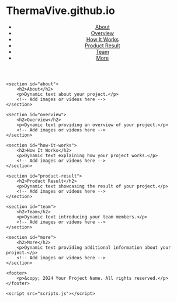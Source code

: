 # ThermaVive.github.io
<!DOCTYPE html>
<html lang="en">
<head>
    <meta charset="UTF-8">
    <meta name="viewport" content="width=device-width, initial-scale=1.0">
    <title>Your Project Title</title>
    <link rel="stylesheet" href="styles.css">
</head>
<body>
    <header>
        <nav>
            <ul>
                <li><a href="#about">About</a></li>
                <li><a href="#overview">Overview</a></li>
                <li><a href="#how-it-works">How It Works</a></li>
                <li><a href="#product-result">Product Result</a></li>
                <li><a href="#team">Team</a></li>
                <li><a href="#more">More</a></li>
            </ul>
        </nav>
    </header>

    <section id="about">
        <h2>About</h2>
        <p>Dynamic text about your project.</p>
        <!-- Add images or videos here -->
    </section>

    <section id="overview">
        <h2>Overview</h2>
        <p>Dynamic text providing an overview of your project.</p>
        <!-- Add images or videos here -->
    </section>

    <section id="how-it-works">
        <h2>How It Works</h2>
        <p>Dynamic text explaining how your project works.</p>
        <!-- Add images or videos here -->
    </section>

    <section id="product-result">
        <h2>Product Result</h2>
        <p>Dynamic text showcasing the result of your project.</p>
        <!-- Add images or videos here -->
    </section>

    <section id="team">
        <h2>Team</h2>
        <p>Dynamic text introducing your team members.</p>
        <!-- Add images or videos here -->
    </section>

    <section id="more">
        <h2>More</h2>
        <p>Dynamic text providing additional information about your project.</p>
        <!-- Add images or videos here -->
    </section>

    <footer>
        <p>&copy; 2024 Your Project Name. All rights reserved.</p>
    </footer>

    <script src="scripts.js"></script>
</body>
</html>
